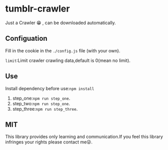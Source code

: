 # tumblr-crawler
Just a Crawler 😁 , can be downloaded automatically.

## Configuation

Fill in the cookie in the `./config.js` file (with your own).

`limit`:Limit crawler crawling data,default is 0(mean no limit).

## Use

Install dependency before use:`npm install`

1. step_one:`npm run step_one`.
2. step_two:`npm run step_one`.
3. step_three:`npm run step_three`.

## MIT

This library provides only learning and communication.If you feel this library infringes your rights please contact me😜.